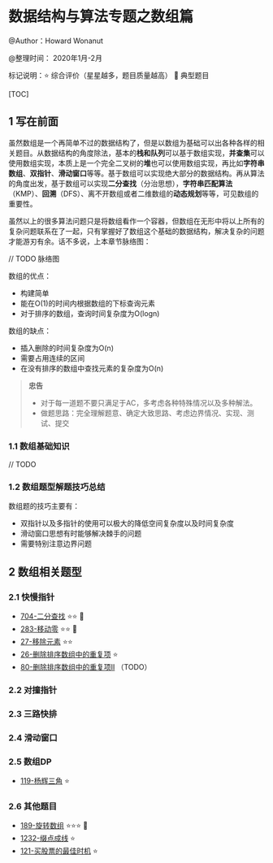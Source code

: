 # 数据结构与算法专题之数组篇

@Author：Howard Wonanut

@整理时间： 2020年1月-2月

标记说明：⭐ 综合评价（星星越多，题目质量越高） 🔺 典型题目



[TOC]

## 1 写在前面

虽然数组是一个再简单不过的数据结构了，但是以数组为基础可以出各种各样的相关题目。从数据结构的角度除法，基本的**栈和队列**可以基于数组实现，**并查集**可以使用数组实现，本质上是一个完全二叉树的**堆**也可以使用数组实现，再比如**字符串数组**、**双指针**、**滑动窗口**等等。基于数组可以实现绝大部分的数据结构。再从算法的角度出发，基于数组可以实现**二分查找**（分治思想），**字符串匹配算法**（KMP）、**回溯**（DFS）、离不开数组或者二维数组的**动态规划**等等，可见数组的重要性。

虽然以上的很多算法问题只是将数组看作一个容器，但数组在无形中将以上所有的复杂问题联系在了一起，只有掌握好了数组这个基础的数据结构，解决复杂的问题才能游刃有余。话不多说，上本章节脉络图：



// TODO 脉络图



数组的优点：

- 构建简单
- 能在O(1)的时间内根据数组的下标查询元素
- 对于排序的数组，查询时间复杂度为O(logn)

数组的缺点：

- 插入删除的时间复杂度为O(n)
- 需要占用连续的区间
- 在没有排序的数组中查找元素的复杂度为O(n)



> **忠告**
>
> - 对于每一道题不要只满足于AC，多考虑各种特殊情况以及多种解法。
> - 做题思路：完全理解题意、确定大致思路、考虑边界情况、实现、测试、提交



### 1.1 数组基础知识

// TODO



### 1.2 数组题型解题技巧总结

数组题的技巧主要有：

- 双指针以及多指针的使用可以极大的降低空间复杂度以及时间复杂度
- 滑动窗口思想有时能够解决棘手的问题
- 需要特别注意边界问题



## 2 数组相关题型

### 2.1 快慢指针

- [704-二分查找](./src/704-binary-search.md)  ⭐⭐ 🔺
- [283-移动零](./src/283-move-zeros.md)  ⭐⭐ 🔺
- [27-移除元素](./src/27-remove-element.md)  ⭐⭐
- [26-删除排序数组中的重复项](./src/26-remove-duplicates-from-sorted-array.md)   ⭐
- [80-删除排序数组中的重复项II](./src/80-remove-duplicates-from-sorted-array-ii.md) （TODO）



### 2.2 对撞指针



### 2.3 三路快排



### 2.4 滑动窗口



### 2.5 数组DP

- [119-杨辉三角](./src/119-pascals-triangle-ii.md) ⭐



### 2.6 其他题目

- [189-旋转数组](./src/189-rotate-array.md) ⭐⭐⭐ 🔺
- [1232-缀点成线](./src/1232-check-if-it-is-a-straight-line.md) ⭐
- [121-买股票的最佳时机](./src/121-best-time-to-buy-and-sell-stock.md) ⭐